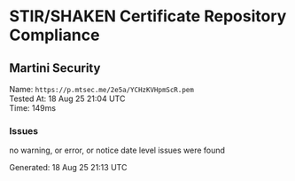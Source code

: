 # STIR/SHAKEN Certificate Repository Compliance

## Martini Security

Name: `https://p.mtsec.me/2e5a/YCHzKVHpmScR.pem`\
Tested At: 18 Aug 25 21:04 UTC\
Time: 149ms

### Issues

no warning, or error, or notice date level issues were found

Generated: 18 Aug 25 21:13 UTC